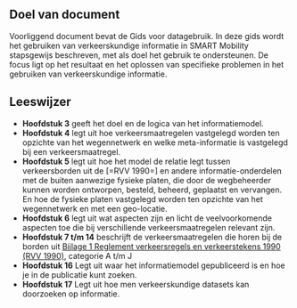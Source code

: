 ## Doel van document

Voorliggend document bevat de Gids voor datagebruik. In deze gids wordt het gebruiken van verkeerskundige informatie in SMART Mobility stapsgewijs beschreven, met als doel het gebruik te ondersteunen. De focus ligt op het resultaat en het oplossen van specifieke problemen in het gebruiken van verkeerskundige informatie.

## Leeswijzer
* **Hoofdstuk 3** geeft het doel en de logica van het informatiemodel.
* **Hoofdstuk 4** legt uit hoe verkeersmaatregelen vastgelegd worden ten opzichte van het wegennetwerk en welke meta-informatie is vastgelegd bij een verkeersmaatregel.
* **Hoofdstuk 5** legt uit hoe het model de relatie legt tussen verkeersborden uit de [=RVV 1990=] en andere informatie-onderdelen met de buiten aanwezige fysieke platen, die door de wegbeheerder kunnen worden ontworpen, besteld, beheerd, geplaatst en vervangen. En hoe de fysieke platen vastgelegd worden ten opzichte van het wegennetwerk en met een geo-locatie.
* **Hoofdstuk 6** legt uit wat aspecten zijn en licht de veelvoorkomende aspecten toe die bij verschillende verkeersmaatregelen relevant zijn.
* **Hoofdstuk 7 t/m 14** beschrijft de verkeersmaatregelen die horen bij de borden uit [Bijlage 1 Reglement verkeersregels en verkeerstekens 1990 (RVV 1990)](https://wetten.overheid.nl/jci1.3:c:BWBR0004825&bijlage=1&z=2023-07-01&g=2023-07-01), categorie A t/m J
* **Hoofdstuk 16** Legt uit waar het informatiemodel gepubliceerd is en hoe je in de publicatie kunt zoeken.
* **Hoofdstuk 17** Legt uit hoe men verkeerskundige datasets kan doorzoeken op informatie.






